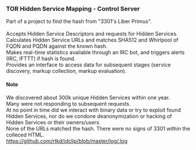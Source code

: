 ### TOR Hidden Service Mapping - Control Server ###

Part of a project to find the hash from "3301's Liber Primus".<br>
<br>
Accepts Hidden Service Descriptors and requests for Hidden Services.<br>
Calculates Hidden Service URLs and matches SHA512 and Whirlpool of FQDN and PQDN against the known hash.<br>
Makes real-time statistics available through an IRC bot, and triggers alerts (IRC, IFTTT) if hash is found.<br>
Provides an interface to access data for subsequent stages (service discovery, markup collection, markup evaluation).

#### Note ####

We discovered about 300k unique Hidden Services within one year.<br>
Many were not responding to subsequent requests.<br>
At no point in time did we interact with binary data or try to exploit found Hidden Services, nor do we condone deanonymization or hacking of Hidden Services or their owners/users.<br>
None of the URLs matched the hash. There were no signs of 3301 within the colleced HTML.<br>
https://github.com/rtkd/idclip/blob/master/log/.log